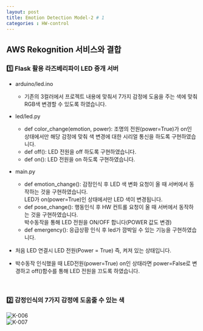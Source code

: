 ```yaml
---
layout: post
title: Emotion Detection Model-2 # 1
categories : HW-control
---
```


<H2> AWS Rekognition 서비스와 결합  </H2>


<h3>1️⃣ Flask 활용 라즈베리파이 LED 중개 서버</h3>

- arduino/led.ino  
    - 기존의 3컬러에서 프로젝트 내용에 맞춰서 7가지 감정에 도움을 주는 색에 맞춰 RGB색 변경할 수 있도록 하였습니다.  
- led/led.py  
    - def color_change(emotion, power): 조명의 전원(power=True)가 on인 상태에서만 해당 감정에 맞춰 색 변경에 대한 시리얼 통신을 하도록 구현하였습니다.  
    - def off(): LED 전원을 off 하도록 구현하였습니다.  
    - def on(): LED 전원을 on 하도록 구현하였습니다. 
- main.py  
    - def emotion_change(): 감정인식 후 LED 색 변화 요청이 올 때 서버에서 동작하는 것을 구현하였습니다.      
                            LED가 on(power=True)인 상태에서만 LED 색이 변경됩니다.  
    - def pose_change(): 행동인식 후 HW 컨트롤 요청이 올 때 서버에서 동작하는 것을 구현하였습니다.  
                           박수동작을 통해 LED 전원을 ON/OFF 합니다(POWER 값도 변경)
    - def emergency(): 응급상황 인식 후 led가 깜박일 수 있는 기능을 구현하였습니다.

- 처음 LED 연결시 LED 전원(Power = True) 즉, 켜져 있는 상태입니다.  
- 박수동작 인식했을 때 LED전원(power=True) on인 상태라면 power=False로 변경하고 off()함수를 통해 LED 전원을 끄도록 하였습니다.  

<br>
<h3>2️⃣ 감정인식의 7가지 감정에 도움줄 수 있는 색</h3>

![K-006](https://user-images.githubusercontent.com/54658745/144573697-b1a83078-5ad5-49d7-a019-b0078bcbba63.png)  
![K-007](https://user-images.githubusercontent.com/54658745/144573713-fba12c97-6dad-4383-af66-2325849c6c70.png)

